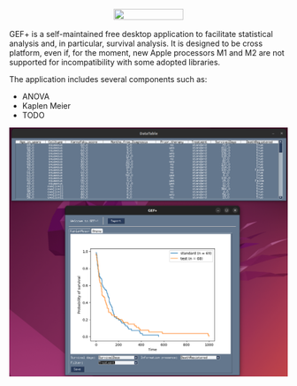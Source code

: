 
<p align="center"><image src="https://github.com/mattianeroni/gefplus/blob/main/images/logo.jpeg" width="50%" height="50%"></image></p>

GEF+ is a self-maintained free desktop application to facilitate statistical analysis and, in particular, survival analysis. It is designed to be cross platform, even if, for the moment, new Apple processors M1 and M2 are not supported for incompatibility with some adopted libraries.

The application includes several components such as:
- ANOVA
- Kaplen Meier
- TODO


![alt text](https://github.com/mattianeroni/gefplus/blob/main/images/test.png)


